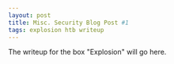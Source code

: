 ```yaml
---
layout: post
title: Misc. Security Blog Post #1 
tags: explosion htb writeup
---
```


The writeup for the box "Explosion" will go here. 
